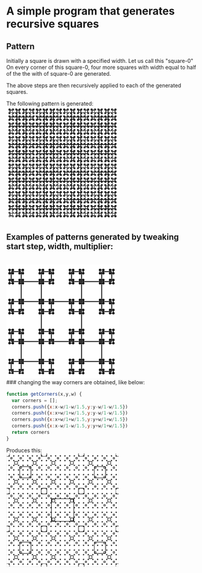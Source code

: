 # A simple program that generates recursive squares

## Pattern
Initially a square is drawn with a specified width. Let us call this "square-0"
On every corner of this square-0, four more squares with width equal to half of the the with of square-0 are generated.

The above steps are then recursively applied to each of the generated squares.

The following pattern is generated:
<br>
<img src="https://raw.githubusercontent.com/nmjmdr/recursive-squares/master/patterns/pattern1.png" width="300" height="300">

## Examples of patterns generated by tweaking start step, width, multiplier:

<br>
<img src="https://raw.githubusercontent.com/nmjmdr/recursive-squares/master/patterns/pattern2.png" width="300" height="300">

<br>
### changing the way corners are obtained, like below:

```javascript
function getCorners(x,y,w) {
  var corners = [];
  corners.push({x:x-w/1-w/1.5,y:y-w/1-w/1.5})
  corners.push({x:x+w/1+w/1.5,y:y-w/1-w/1.5})
  corners.push({x:x+w/1+w/1.5,y:y+w/1+w/1.5})
  corners.push({x:x-w/1-w/1.5,y:y+w/1+w/1.5})
  return corners
}
```

Produces this:
<br>
<img src="https://raw.githubusercontent.com/nmjmdr/recursive-squares/master/patterns/pattern3.png" width="300" height="300">
